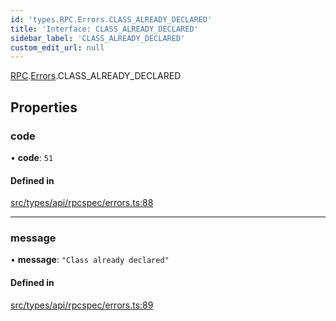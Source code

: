 ```yaml
---
id: 'types.RPC.Errors.CLASS_ALREADY_DECLARED'
title: 'Interface: CLASS_ALREADY_DECLARED'
sidebar_label: 'CLASS_ALREADY_DECLARED'
custom_edit_url: null
---
```


[RPC](../namespaces/types.RPC.md).[Errors](../namespaces/types.RPC.Errors.md).CLASS_ALREADY_DECLARED

## Properties

### code

• **code**: `51`

#### Defined in

[src/types/api/rpcspec/errors.ts:88](https://github.com/starknet-io/starknet.js/blob/v5.29.0/src/types/api/rpcspec/errors.ts#L88)

---

### message

• **message**: `"Class already declared"`

#### Defined in

[src/types/api/rpcspec/errors.ts:89](https://github.com/starknet-io/starknet.js/blob/v5.29.0/src/types/api/rpcspec/errors.ts#L89)
